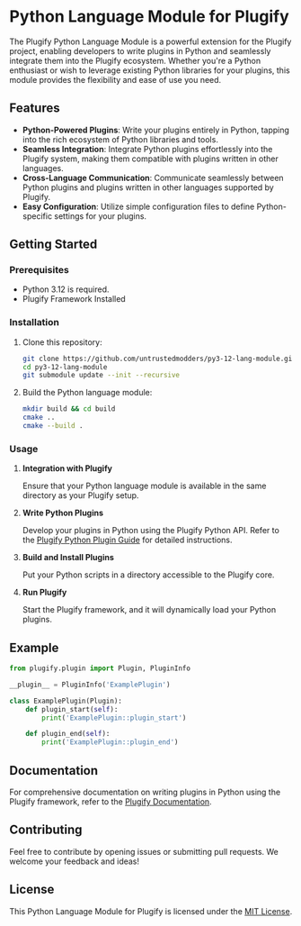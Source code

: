 # Python Language Module for Plugify

The Plugify Python Language Module is a powerful extension for the Plugify project, enabling developers to write plugins in Python and seamlessly integrate them into the Plugify ecosystem. Whether you're a Python enthusiast or wish to leverage existing Python libraries for your plugins, this module provides the flexibility and ease of use you need.

## Features

- **Python-Powered Plugins**: Write your plugins entirely in Python, tapping into the rich ecosystem of Python libraries and tools.
- **Seamless Integration**: Integrate Python plugins effortlessly into the Plugify system, making them compatible with plugins written in other languages.
- **Cross-Language Communication**: Communicate seamlessly between Python plugins and plugins written in other languages supported by Plugify.
- **Easy Configuration**: Utilize simple configuration files to define Python-specific settings for your plugins.

## Getting Started

### Prerequisites

- Python 3.12 is required.
- Plugify Framework Installed

### Installation

1. Clone this repository:

    ```bash
    git clone https://github.com/untrustedmodders/py3-12-lang-module.git
    cd py3-12-lang-module
    git submodule update --init --recursive
    ```

2. Build the Python language module:

    ```bash
    mkdir build && cd build
    cmake ..
    cmake --build .
    ```

### Usage

1. **Integration with Plugify**

   Ensure that your Python language module is available in the same directory as your Plugify setup.

2. **Write Python Plugins**

   Develop your plugins in Python using the Plugify Python API. Refer to the [Plugify Python Plugin Guide](https://docs.plugify.io/py3-12-plugin-guide) for detailed instructions.

3. **Build and Install Plugins**

   Put your Python scripts in a directory accessible to the Plugify core.

4. **Run Plugify**

   Start the Plugify framework, and it will dynamically load your Python plugins.

## Example

```python
from plugify.plugin import Plugin, PluginInfo

__plugin__ = PluginInfo('ExamplePlugin')

class ExamplePlugin(Plugin):
	def plugin_start(self):
		print('ExamplePlugin::plugin_start')

	def plugin_end(self):
		print('ExamplePlugin::plugin_end')
```

## Documentation

For comprehensive documentation on writing plugins in Python using the Plugify framework, refer to the [Plugify Documentation](https://docs.plugify.io).

## Contributing

Feel free to contribute by opening issues or submitting pull requests. We welcome your feedback and ideas!

## License

This Python Language Module for Plugify is licensed under the [MIT License](LICENSE).

